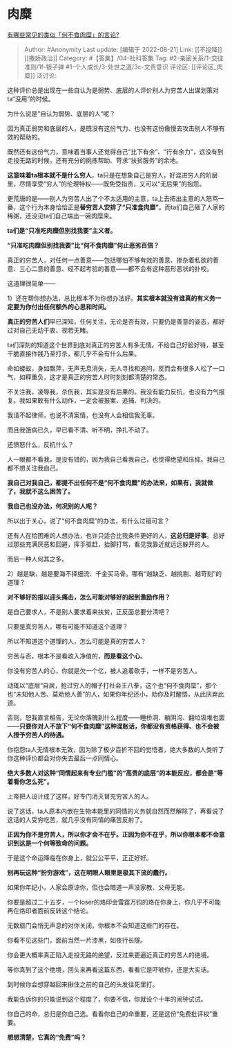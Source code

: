 # 肉糜
[有哪些常见的类似「何不食肉糜」的言论?](https://www.zhihu.com/question/22766584/answer/2637135831)

> Author: #Anonymity
> Last update: [编辑于 2022-08-21]
> Link: [[不投降]] [[撒娇政治]]
> Category: #【答集】/04-社科答集
> Tag: #2-亲密关系/1-交往准则/1f-银子弹 #1-个人成长/3-处世之道/3c-文责意识 
> 评论区: [[评论区_肉糜]]
> 泛讨论:

这种评价总是出现在一些自认为是弱势、底层的人评价别人为穷苦人出谋划策对ta“没用”的时候。

为什么说是“自认为弱势、底层的人“呢？

因为真正弱势和底层的人，是既没有这份气力、也没有这份傲慢去攻击别人不够有效的帮助的。

既然还有这份气力，意味着当事人还觉得自己“比下有余”、“行有余力”，远没有到走投无路的时候，还有充分的挑拣帮助、苛求“扶贫服务”的余地。

**这意味着ta根本就不是什么穷人**，ta只是在想象自己是穷人，好混进穷人的阶层里，尽情享受“穷人”的伦理特权——既免受指责，又可以“无后果”的抱怨。

更荒唐的是——别人为穷苦人出了个不太适用的主意，ta上去把出主意的人怒骂一番，这个行为本身恰恰正是**替穷苦人安排了“只准食肉糜”**。而ta们自己砸了人家的稀粥，还没见ta们自己端出一碗肉糜来。

**ta们是“只准吃肉糜但别找我要”主义者。**

**“只准吃肉糜但别找我要”比“何不食肉糜”何止恶劣百倍？**

真正的穷苦人，对任何一点善意——包括哪怕不够有效的善意、掺杂着私欲的善意、三心二意的善意、经不起考验的善意——都不会有这种恶形恶状的扑咬。

这道理很简单——

1）还在帮你想办法，总比根本不为你想办法好。**其实根本就没有谁真的有义务一定要为你付出任何额外的心思和时间。**

**真正的穷苦人们**早已深知，任何关注，无论是否有效，只要仍是善意的姿态，都好过对自己无动于衷、视若无睹。

ta们深刻的知道这个世界到底对真正的穷苦人有多无情。不给自己好脸好待，甚至干脆直接作践乃至打杀，都几乎不会有什么后果。

命如蝼蚁，身如飘萍，无声无息消失，无人寻找和追问，反而会有很多人松了一口气，如释重负，这才是真正的穷苦人时时刻刻都清楚的常态。

不关注我，凌辱我，杀伤我，其实是没有后果的。我没有能力反抗，也没有力气报复。我如果敢有什么动作，一定会被报案、追捕、判决的。

我请不起律师，也说不清案情，也没有人会相信我无辜。

而且我饿病已久，早已看不清、听不明，挣扎不动了。

还愤怒什么，反抗什么？

人一眼都不看我，是没有错的，因为我自己看我自己，也觉得绝望和压抑。我自己都不想关注我自己。

**我自己对我自己，都提不出任何不是“何不食肉糜”的办法来，如果有，我就做了，我就不这么困苦了。**

**我自己也没办法，何况别的人呢？**

所以出于关心，说了“何不食肉糜”的办法，有什么过错可言？

还有人在给困难的人想办法，也许只适合比我条件更好的人，**这总归是好事**。总好过那些充满厌恶和回避，挥手驱赶，抬脚打骂，看见我靠近就远远躲开的人。

而后一种人何其之多。

2）越是缺，越是要海不择细流、千金买马骨。哪有“越缺乏、越挑剔、越苛刻”的道理？

**对不够好的报以迎头痛击，怎么可能对够好的起到激励作用？**

是自己要求人，不是别人要求着来扶贫，正反面总要分清吧？

只要是真穷苦人，哪有可能不知道这个道理？

所以不知道这个道理的人，怎么可能是真的穷苦人？

穷苦与否，根本不是看收入净值的，**而是看这个心**。

你没有穷苦人的心，你就是欠一个亿，被人追着砍手，一样不是穷苦人。

动辄以“底层“自居，抢过穷人的帽子打社会王八拳，这个也“何不食肉糜”，那个也“未知他人苦、莫劝他人善”的人，如果你年纪还小，劝你及时醒悟，从此厌弃此道。

否则，恕我直言相告，无论你落魄到什么程度——睡桥洞、躺阴沟、翻垃圾堆也罢——**只要你对人不放下“何不食肉糜”这种混账话，你都没有资格获得、也不会被人授予穷苦人的待遇。**

你抱怨ta人无情根本无效，因为除了极少百折不回的觉悟者，绝大多数的人类听了你这种评价都会对你失去最后一点同情心。

**绝大多数人对这种“同情起来有专业门槛”的“高贵的底层”的本能反应，都会是“等着看你怎么死”。**

上帝把人设计成了这样，好专门消灭冒充穷苦人的人。

说了这话，ta人原本内嵌在生物本能里的同情的义务就自然而然解除了，再看说了这话的人受穷吃苦，就几乎没有同情的痛苦反射了。

**正因为你不是穷苦人，所以你才会不在乎。正因为你不在乎，所以你根本都不会意识到这是一个何等致命的问题。**

于是这个命运降临在你身上，就公公平平，正正好好。

**别再玩这种“扮穷游戏”，这在明眼人眼里是极其下流的蠢行。**

如果你年纪小，人家会原谅你，但也会暗道一声没家教、父母无能。

你要是超过二十五岁，一个loser的烙印会雷霆万钧的烙在你身上，你几乎不可能再在烙印者面前反转这个结论。

无数扇门会悄无声息的对你关闭，你根本不会知道这些门的存在。

你看不见这些门，面前当然一片漆黑，如夜行长隧。

你会更大概率真正陷入走投无路的绝望，反过来更逼近真正的穷苦人的绝境。

等你真到了这个绝境，回头来再看这篇东西，看看它是吓唬你，还是大实话。

到时候你会想穿越回来揪住之前的自己的头发往死里打。

我能告诉你的只能说到这个程度了，你要不信，你就设个十年的闹钟试试。

你自己的命，总归是你自己选。看看你自己的命重要，还是这份“免费批评权”重要。

**想想清楚，它真的“免费”吗？**
